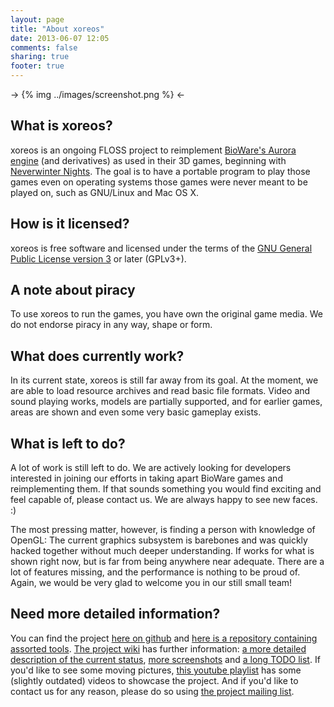 ```yaml
---
layout: page
title: "About xoreos"
date: 2013-06-07 12:05
comments: false
sharing: true
footer: true
---
```


-> {% img ../images/screenshot.png %} <-

## <a id="whatis"></a>What is xoreos?

xoreos is an ongoing FLOSS project to reimplement [BioWare's Aurora engine](https://en.wikipedia.org/wiki/BioWare#Aurora_Engine) (and derivatives) as used in their 3D games, beginning with [Neverwinter Nights](https://en.wikipedia.org/wiki/Neverwinter_Nights). The goal is to have a portable program to play those games even on operating systems those games were never meant to be played on, such as GNU/Linux and Mac OS X.

## <a id="license"></a>How is it licensed?

xoreos is free software and licensed under the terms of the [GNU General Public License version 3](https://github.com/xoreos/xoreos/blob/master/COPYING) or later (GPLv3+).

## <a id="piracy"></a>A note about piracy

To use xoreos to run the games, you have own the original game media. We do not endorse piracy in any way, shape or form.

## <a id="currentstatus"></a>What does currently work?

In its current state, xoreos is still far away from its goal. At the moment, we are able to load resource archives and read basic file formats. Video and sound playing works, models are partially supported, and for earlier games, areas are shown and even some very basic gameplay exists.

## <a id="workleft"></a>What is left to do?

A lot of work is still left to do. We are actively looking for developers interested in joining our efforts in taking apart BioWare games and reimplementing them. If that sounds something you would find exciting and feel capable of, please contact us. We are always happy to see new faces. :)

The most pressing matter, however, is finding a person with knowledge of OpenGL: The current graphics subsystem is barebones and was quickly hacked together without much deeper understanding. If works for what is shown right now, but is far from being anywhere near adequate. There are a lot of features missing, and the performance is nothing to be proud of. Again, we would be very glad to welcome you in our still small team!

## <a id="detailedinfo"></a>Need more detailed information?

You can find the project [here on github](https://github.com/xoreos/xoreos) and [here is a repository containing assorted tools](https://github.com/xoreos/xoreos-tools). [The project wiki](https://github.com/xoreos/xoreos/wiki) has further information: [a more detailed description of the current status](https://github.com/xoreos/xoreos/wiki#general-status), [more screenshots](https://github.com/xoreos/xoreos/wiki/NWN-Screenshots) and [a long TODO list](https://github.com/xoreos/xoreos/wiki/TODO). If you'd like to see some moving pictures, [this youtube playlist](https://www.youtube.com/playlist?list=PLNwbUoah6frK3PPzuUzf1qCYmSfUA4rW3&feature=mh_lolz) has some (slightly outdated) videos to showcase the project. And if you'd like to contact us for any reason, please do so using [the project mailing list](https://xoreos.org/mailman/listinfo/xoreos-devel).
